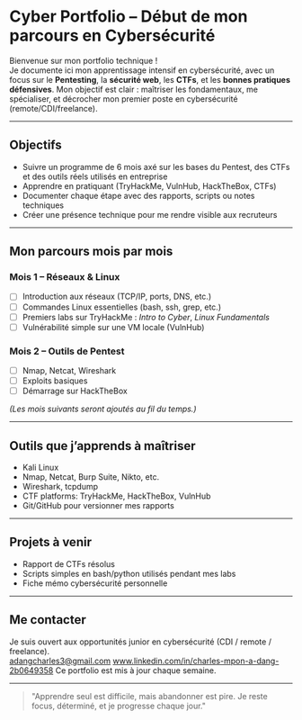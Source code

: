 # Cyber Portfolio – Début de mon parcours en Cybersécurité

Bienvenue sur mon portfolio technique !  
Je documente ici mon apprentissage intensif en cybersécurité, avec un focus sur le **Pentesting**, la **sécurité web**, les **CTFs**, et les **bonnes pratiques défensives**. Mon objectif est clair : maîtriser les fondamentaux, me spécialiser, et décrocher mon premier poste en cybersécurité (remote/CDI/freelance).

---

## Objectifs

- Suivre un programme de 6 mois axé sur les bases du Pentest, des CTFs et des outils réels utilisés en entreprise
- Apprendre en pratiquant (TryHackMe, VulnHub, HackTheBox, CTFs)
- Documenter chaque étape avec des rapports, scripts ou notes techniques
- Créer une présence technique pour me rendre visible aux recruteurs

---

## Mon parcours mois par mois

### Mois 1 – Réseaux & Linux
- [ ] Introduction aux réseaux (TCP/IP, ports, DNS, etc.)
- [ ] Commandes Linux essentielles (bash, ssh, grep, etc.)
- [ ] Premiers labs sur TryHackMe : *Intro to Cyber*, *Linux Fundamentals*
- [ ] Vulnérabilité simple sur une VM locale (VulnHub)

### Mois 2 – Outils de Pentest
- [ ] Nmap, Netcat, Wireshark
- [ ] Exploits basiques
- [ ] Démarrage sur HackTheBox

_(Les mois suivants seront ajoutés au fil du temps.)_

---

## Outils que j’apprends à maîtriser

- Kali Linux
- Nmap, Netcat, Burp Suite, Nikto, etc.
- Wireshark, tcpdump
- CTF platforms: TryHackMe, HackTheBox, VulnHub
- Git/GitHub pour versionner mes rapports

---

## Projets à venir

- Rapport de CTFs résolus
- Scripts simples en bash/python utilisés pendant mes labs
- Fiche mémo cybersécurité personnelle

---

## Me contacter

Je suis ouvert aux opportunités junior en cybersécurité (CDI / remote / freelance).  
adangcharles3@gmail.com 
www.linkedin.com/in/charles-mpon-a-dang-2b0649358 
Ce portfolio est mis à jour chaque semaine.

---

> "Apprendre seul est difficile, mais abandonner est pire. Je reste focus, déterminé, et je progresse chaque jour."


